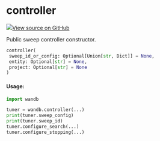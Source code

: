 # controller



[![](https://www.tensorflow.org/images/GitHub-Mark-32px.png)View source on GitHub](https://www.github.com/wandb/client/tree/v0.15.5/wandb/sdk/wandb_sweep.py#L119-L143)



Public sweep controller constructor.

```python
controller(
 sweep_id_or_config: Optional[Union[str, Dict]] = None,
 entity: Optional[str] = None,
 project: Optional[str] = None
)
```





#### Usage:

```python
import wandb

tuner = wandb.controller(...)
print(tuner.sweep_config)
print(tuner.sweep_id)
tuner.configure_search(...)
tuner.configure_stopping(...)
```

